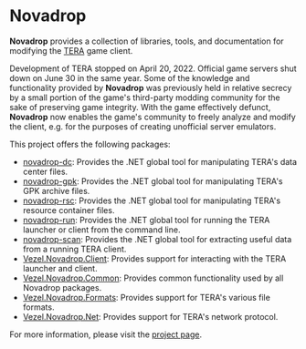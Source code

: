 # Novadrop

**Novadrop** provides a collection of libraries, tools, and documentation for
modifying the [TERA](https://en.wikipedia.org/wiki/TERA_(video_game)) game
client.

Development of TERA stopped on April 20, 2022. Official game servers shut down
on June 30 in the same year. Some of the knowledge and functionality provided by
**Novadrop** was previously held in relative secrecy by a small portion of the
game's third-party modding community for the sake of preserving game integrity.
With the game effectively defunct, **Novadrop** now enables the game's community
to freely analyze and modify the client, e.g. for the purposes of creating
unofficial server emulators.

This project offers the following packages:

* [novadrop-dc](https://www.nuget.org/packages/novadrop-dc): Provides the .NET
  global tool for manipulating TERA's data center files.
* [novadrop-gpk](https://www.nuget.org/packages/novadrop-gpk): Provides the .NET
  global tool for manipulating TERA's GPK archive files.
* [novadrop-rsc](https://www.nuget.org/packages/novadrop-rsc): Provides the .NET
  global tool for manipulating TERA's resource container files.
* [novadrop-run](https://www.nuget.org/packages/novadrop-run): Provides
  the .NET global tool for running the TERA launcher or client from the command
  line.
* [novadrop-scan](https://www.nuget.org/packages/novadrop-scan): Provides the
  .NET global tool for extracting useful data from a running TERA client.
* [Vezel.Novadrop.Client](https://www.nuget.org/packages/Vezel.Novadrop.Client):
  Provides support for interacting with the TERA launcher and client.
* [Vezel.Novadrop.Common](https://www.nuget.org/packages/Vezel.Novadrop.Common):
  Provides common functionality used by all Novadrop packages.
* [Vezel.Novadrop.Formats](https://www.nuget.org/packages/Vezel.Novadrop.Data):
  Provides support for TERA's various file formats.
* [Vezel.Novadrop.Net](https://www.nuget.org/packages/Vezel.Novadrop.Net):
  Provides support for TERA's network protocol.

For more information, please visit the
[project page](https://github.com/vezel-dev/novadrop).
